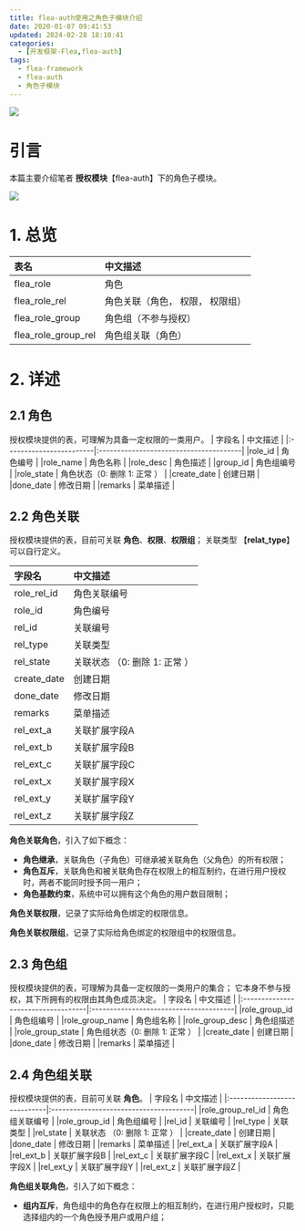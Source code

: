 ```yaml
---
title: flea-auth使用之角色子模块介绍
date: 2020-01-07 09:41:53
updated: 2024-02-28 18:10:41
categories:
  - [开发框架-Flea,flea-auth]
tags:
  - flea-framework
  - flea-auth
  - 角色子模块
---
```


![](/images/flea-logo.png)

# 引言
本篇主要介绍笔者 **授权模块**【flea-auth】下的角色子模块。

<!-- more -->

[![](/images/flea-framework.png)](https://github.com/Huazie/flea-framework)

# 1. 总览
|  表名                    				   |  中文描述                        |
|:------------------------------------- |:------------------------------   |  
|  flea_role                				|  角色                            |
|  flea_role_rel            				|  角色关联（角色， 权限， 权限组）   |
|  flea_role_group          			|  角色组（不参与授权）              |
|  flea_role_group_rel      		|  角色组关联（角色）   |

# 2. 详述
## 2.1 角色
授权模块提供的表，可理解为具备一定权限的一类用户。
|   字段名                |    中文描述                             |
|:------------------------|:---------------------------------------|
|role_id             		| 角色编号                               |
|role_name       		| 角色名称                                |
|role_desc         		| 角色描述                               |
|group_id                  | 角色组编号                           |
|role_state        		| 角色状态（0: 删除 1: 正常  ）  |
|create_date            | 创建日期   								 |
|done_date             | 修改日期   								|
|remarks                 | 菜单描述   								|

## 2.2 角色关联
授权模块提供的表，目前可关联 **角色**、**权限**、**权限组**；
关联类型 【**relat_type**】可以自行定义。

|   字段名                |    中文描述                             |
|:------------------------|:---------------------------------------|
|role_rel_id       		| 角色关联编号                        |
|role_id             		| 角色编号                               |
|rel_id         			| 关联编号                             	 |
|rel_type                | 关联类型                        		 |
|rel_state        		| 关联状态 （0: 删除 1: 正常  ）  |
|create_date            | 创建日期   								 |
|done_date             | 修改日期   								|
|remarks                 | 菜单描述   								|
|rel_ext_a                 | 关联扩展字段A   				|
|rel_ext_b                 | 关联扩展字段B   				|
|rel_ext_c                 | 关联扩展字段C  				|
|rel_ext_x                 | 关联扩展字段X   				|
|rel_ext_y                 | 关联扩展字段Y   				|
|rel_ext_z                 | 关联扩展字段Z   				|

**角色关联角色**，引入了如下概念：
 - **角色继承**，关联角色（子角色）可继承被关联角色（父角色）的所有权限；
 - **角色互斥**，关联角色和被关联角色存在权限上的相互制约，在进行用户授权时，两者不能同时授予同一用户；
 - **角色基数约束**，系统中可以拥有这个角色的用户数目限制；

**角色关联权限**，记录了实际给角色绑定的权限信息。

**角色关联权限组**，记录了实际给角色绑定的权限组中的权限信息。

## 2.3 角色组
授权模块提供的表，可理解为具备一定权限的一类用户的集合；
它本身不参与授权，其下所拥有的权限由其角色成员决定。
|   字段名                				|    中文描述                             |
|:-----------------------------------|:---------------------------------------|
|role_group_id             		| 角色组编号                               |
|role_group_name       		| 角色组名称                                |
|role_group_desc         		| 角色组描述                               |
|role_group_state       			 | 角色组状态（0: 删除 1: 正常  ）  |
|create_date            			| 创建日期   								 |
|done_date            				 | 修改日期   								|
|remarks                 				| 菜单描述   								|

## 2.4 角色组关联
授权模块提供的表，目前可关联 **角色**。
|   字段名               		 |    中文描述                             |
|:----------------------------|:---------------------------------------|
|role_group_rel_id       | 角色组关联编号                        |
|role_group_id            | 角色组编号                               |
|rel_id         				| 关联编号                             	 |
|rel_type                	| 关联类型                        		 |
|rel_state        			| 关联状态 （0: 删除 1: 正常  ）  |
|create_date            	| 创建日期   								 |
|done_date             		| 修改日期   								|
|remarks                		| 菜单描述   								|
|rel_ext_a                 | 关联扩展字段A   				|
|rel_ext_b                 | 关联扩展字段B   				|
|rel_ext_c                 | 关联扩展字段C  				|
|rel_ext_x                 | 关联扩展字段X   				|
|rel_ext_y                 | 关联扩展字段Y   				|
|rel_ext_z                 | 关联扩展字段Z   				|

**角色组关联角色**，引入了如下概念：
 - **组内互斥**，角色组中的角色存在权限上的相互制约，在进行用户授权时，只能选择组内的一个角色授予用户或用户组；
